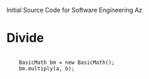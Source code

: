 Initial Source Code for Software Engineering Az

Divide
======

<code>
	BasicMath bm = new BasicMath();
    bm.multiply(a, b);
</code>